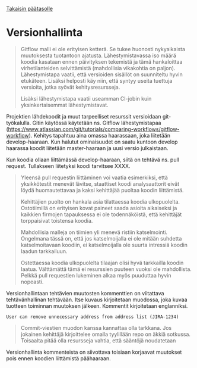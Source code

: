 [Takaisin päätasolle](./README.md)

# Versionhallinta

> Gitflow malli ei ole erityisen ketterä. Se tukee huonosti
> nykyaikaista muutoksesta tuotantoon ajatusta. Lähestymistavassa iso
> määrä koodia kasataan ennen päivityksen tekemistä ja tämä
> hankaloittaa virhetilanteiden selvittämistä (mahdollisia vikakohtia
> on paljon). Lähestymistapa vaatii, että versioiden sisällöt on
> suunniteltu hyvin etukäteen. Lisäksi helposti käy niin, että syntyy
> useita tuettuja versioita, jotka syövät kehitysresursseja.
>
> Lisäksi lähestymistapa vaatii useamman CI-jobin kuin yksinkertaisemmat lähestymistavat.

Projektien lähdekoodit ja muut tarpeelliset resurssit versioidaan
git-työkalulla. Gitin käytössä käytetään ns. Gitflow lähestymistapaa
(https://www.atlassian.com/git/tutorials/comparing-workflows/gitflow-workflow). Kehitys
tapahtuu aina omassa haarassaan, joka liitetään develop-haaraan. Kun
halutut ominaisuudet on saatu kuntoon develop haarassa koodit
liitetään master-haaraan ja uusi versio julkaistaan.

Kun koodia ollaan liittämässä develop-haaraan, siitä on tehtävä
ns. pull request. Tullakseen liitetyksi koodi tarvitsee XXXX.

> Yleensä pull requestin liittäminen voi vaatia esimerkiksi, että
> yksikkötestit menevät lävitse, staattiset koodi analysaattorit eivät
> löydä huomautettavaa ja kaksi kehittäjää puoltaa koodin liittämistä.
> 
> Kehittäjien puolto on hankala asia tilattaessa koodia
> ulkopuolelta. Ostotiimillä on erityisen kovat paineet saada asioita
> aikaiseksi ja kaikkien firmojen tapauksessa ei ole todennäköistä,
> että kehittäjät torppaisivat toistensa koodia.
>
> Mahdollisia malleja on tiimien yli menevä ristiin
> katselmointi. Ongelmana tässä on, että jos katselmoijalla ei ole
> mitään suhdetta katselmoitavaan koodiin, ei katselmoijalla ole
> suurta intressiä koodin laadun tarkkailuun.
>
> Ostettaessa koodia ulkopuolelta tilaajan olisi hyvä tarkkailla
> koodin laatua. Välttämättä tämä ei resurssien puuteen vuoksi ole
> mahdollista. Pelkkä pull requestien lukeminen alkaa myös puuduttaa
> hyvin nopeasti.

Versionhallintaan tehtävien muutosten kommenttien on viitattava
tehtävänhallinan tehtävään. Itse kuvaus kirjoitetaan muodossa, joka
kuvaa tuotteen toiminnan muutoksen jälkeen. Kommentit kirjoitetaan
englanniksi.

    User can remove unnecessary address from address list (JIRA-1234)

> Commit-viestien muodon kanssa kannattaa olla tarkkana. Jos jokainen
> kehittäjä kirjoittelee omalla tyylillään repo on äkkiä
> sotkussa. Toisaalta pitää olla resursseja vahtia, että sääntöjä
> noudatetaan

Versionhallinta kommenteista on siivottava toisiaan korjaavat
muutokset pois ennen koodien liittämistä päähaaraan.

